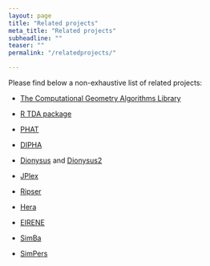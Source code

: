 ```yaml
---
layout: page
title: "Related projects"
meta_title: "Related projects"
subheadline: ""
teaser: ""
permalink: "/relatedprojects/"

---
```


Please find below a non-exhaustive list of related projects:

- [The Computational Geometry Algorithms Library][1]

- [R TDA package][2]

- [PHAT][3]

- [DIPHA][6]

- [Dionysus][4] and [Dionysus2][12]

- [JPlex][5]

- [Ripser][7]

- [Hera][8]

- [EIRENE][9]

- [SimBa][10]

- [SimPers][11]

 [1]: http://www.cgal.org/
 [2]: https://cran.r-project.org/package=TDA
 [3]: https://bitbucket.org/phat-code/phat
 [4]: http://www.mrzv.org/software/dionysus/
 [5]: http://www.math.colostate.edu/~adams/jplex/index.html
 [6]: https://github.com/DIPHA/dipha
 [7]: https://github.com/Ripser/ripser
 [8]: https://bitbucket.org/grey_narn/hera
 [9]: http://gregoryhenselman.org/eirene/index.html
 [10]: http://web.cse.ohio-state.edu/~tamaldey/SimBa/Simba.html
 [11]: http://web.cse.ohio-state.edu/~tamaldey/SimPers/Simpers.html
 [12]: http://www.mrzv.org/software/dionysus2/


